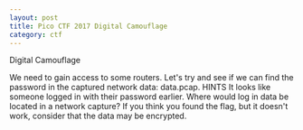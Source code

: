 ```yaml
---
layout: post
title: Pico CTF 2017 Digital Camouflage
category: ctf
---
```

Digital Camouflage

We need to gain access to some routers. Let's try and see if we can find the password in the captured network data: data.pcap.
HINTS
It looks like someone logged in with their password earlier. Where would log in data be located in a network capture?
If you think you found the flag, but it doesn't work, consider that the data may be encrypted.
